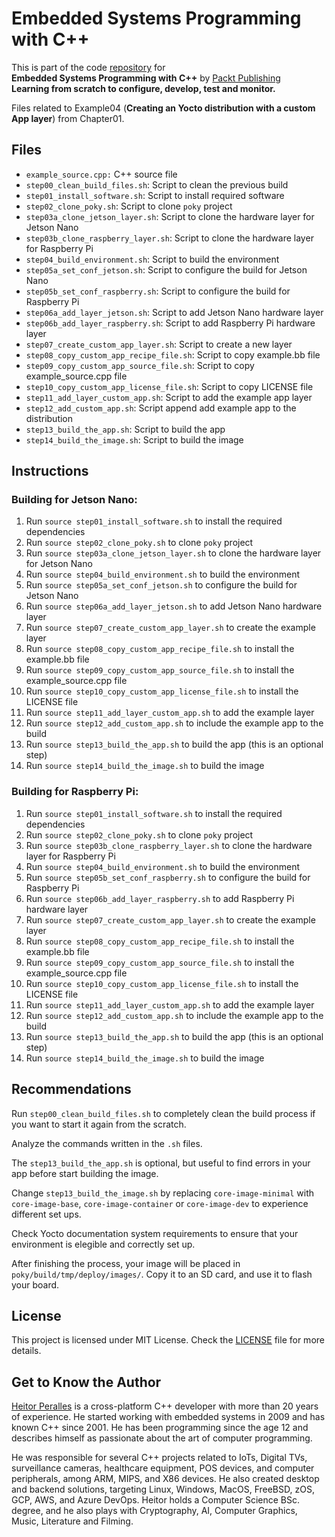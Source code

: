 # Embedded Systems Programming with C++

This is part of the code [repository](https://github.com/PacktPublishing/Embedded-Systems-Programming-with-Cxx) for<br>
**Embedded Systems Programming with C++** by [Packt Publishing](https://www.packtpub.com/)<br>
**Learning from scratch to configure, develop, test and monitor.**

Files related to Example04 (**Creating an Yocto distribution with a custom App layer**) from Chapter01.

## Files

* `example_source.cpp:` C++ source file
* `step00_clean_build_files.sh`: Script to clean the previous build
* `step01_install_software.sh`: Script to install required software
* `step02_clone_poky.sh`: Script to clone `poky` project
* `step03a_clone_jetson_layer.sh`: Script to clone the hardware layer for Jetson Nano
* `step03b_clone_raspberry_layer.sh`: Script to clone the hardware layer for Raspberry Pi
* `step04_build_environment.sh`: Script to build the environment
* `step05a_set_conf_jetson.sh`: Script to configure the build for Jetson Nano
* `step05b_set_conf_raspberry.sh`: Script to configure the build for Raspberry Pi
* `step06a_add_layer_jetson.sh`: Script to add Jetson Nano hardware layer
* `step06b_add_layer_raspberry.sh`: Script to add Raspberry Pi hardware layer
* `step07_create_custom_app_layer.sh`: Script to create a new layer
* `step08_copy_custom_app_recipe_file.sh`: Script to copy example.bb file
* `step09_copy_custom_app_source_file.sh`: Script to copy example_source.cpp file
* `step10_copy_custom_app_license_file.sh`: Script to copy LICENSE file
* `step11_add_layer_custom_app.sh`: Script to add the example app layer
* `step12_add_custom_app.sh`: Script append add example app to the distribution
* `step13_build_the_app.sh`: Script to build the app
* `step14_build_the_image.sh`: Script to build the image

## Instructions

### Building for Jetson Nano:

1. Run `source step01_install_software.sh` to install the required dependencies
2. Run `source step02_clone_poky.sh` to clone `poky` project
3. Run `source step03a_clone_jetson_layer.sh` to clone the hardware layer for Jetson Nano
4. Run `source step04_build_environment.sh` to build the environment
5. Run `source step05a_set_conf_jetson.sh` to configure the build for Jetson Nano
6. Run `source step06a_add_layer_jetson.sh` to add Jetson Nano hardware layer
7. Run `source step07_create_custom_app_layer.sh` to create the example layer
8. Run `source step08_copy_custom_app_recipe_file.sh` to install the example.bb file
9. Run `source step09_copy_custom_app_source_file.sh` to install the example_source.cpp file
10. Run `source step10_copy_custom_app_license_file.sh` to install the LICENSE file
11. Run `source step11_add_layer_custom_app.sh` to add the example layer
12. Run `source step12_add_custom_app.sh` to include the example app to the build
13. Run `source step13_build_the_app.sh` to build the app (this is an optional step)
14. Run `source step14_build_the_image.sh` to build the image

### Building for Raspberry Pi:

1. Run `source step01_install_software.sh` to install the required dependencies
2. Run `source step02_clone_poky.sh` to clone `poky` project
3. Run `source step03b_clone_raspberry_layer.sh` to clone the hardware layer for Raspberry Pi
4. Run `source step04_build_environment.sh` to build the environment
5. Run `source step05b_set_conf_raspberry.sh` to configure the build for Raspberry Pi
6. Run `source step06b_add_layer_raspberry.sh` to add Raspberry Pi hardware layer
7. Run `source step07_create_custom_app_layer.sh` to create the example layer
8. Run `source step08_copy_custom_app_recipe_file.sh` to install the example.bb file
9. Run `source step09_copy_custom_app_source_file.sh` to install the example_source.cpp file
10. Run `source step10_copy_custom_app_license_file.sh` to install the LICENSE file
11. Run `source step11_add_layer_custom_app.sh` to add the example layer
12. Run `source step12_add_custom_app.sh` to include the example app to the build
13. Run `source step13_build_the_app.sh` to build the app (this is an optional step)
14. Run `source step14_build_the_image.sh` to build the image

## Recommendations

Run `step00_clean_build_files.sh` to completely clean the build process if you want to start it again from the scratch.

Analyze the commands written in the `.sh` files.

The `step13_build_the_app.sh` is optional, but useful to find errors in your app before start building the image.

Change `step13_build_the_image.sh` by replacing `core-image-minimal` with `core-image-base`, `core-image-container` or `core-image-dev` to experience different set ups.

Check Yocto documentation system requirements to ensure that your environment is elegible and correctly set up.

After finishing the process, your image will be placed in `poky/build/tmp/deploy/images/`. Copy it to an SD card, and use it to flash your board.

## License

This project is licensed under MIT License. Check the [LICENSE](LICENSE) file for more details.

## Get to Know the Author

[Heitor Peralles](mailto:heitorgp@gmail.com) is a cross-platform C++ developer with more than 20 years of experience. He started working with embedded systems in 2009 and has known C++ since 2001. He has been programming since the age 12 and describes himself as passionate about the art of computer programming. 

He was responsible for several C++ projects related to IoTs, Digital TVs, surveillance cameras, healthcare equipment, POS devices, and computer peripherals, among ARM, MIPS, and X86 devices. He also created desktop and backend solutions, targeting Linux, Windows, MacOS, FreeBSD, zOS, GCP, AWS, and Azure DevOps. Heitor holds a Computer Science BSc. degree, and he also plays with Cryptography, AI, Computer Graphics, Music, Literature and Filming.
